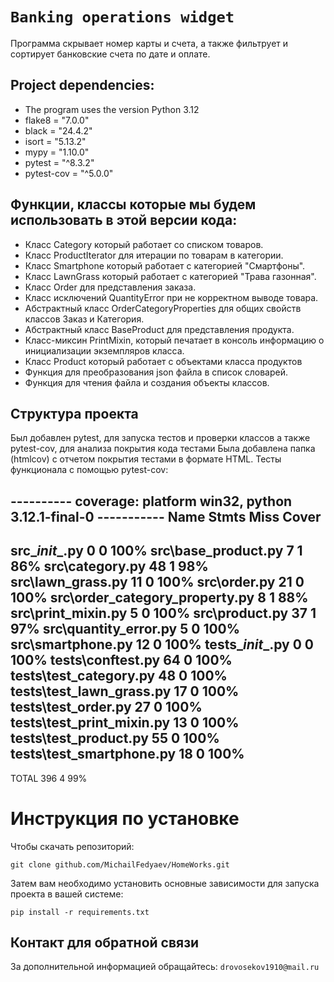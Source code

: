 # `Banking operations widget`

Программа скрывает номер карты и счета, а также фильтрует и сортирует банковские счета по дате и оплате.

## Project dependencies:
- The program uses the version Python 3.12
- flake8 = "7.0.0"
- black = "24.4.2"
- isort = "5.13.2"
- mypy = "1.10.0"
- pytest = "^8.3.2"
- pytest-cov = "^5.0.0"

## Функции, классы которые мы будем использовать в этой версии кода:
- Класс Category который работает со списком товаров.
- Класс ProductIterator для итерации по товарам в категории.
- Класс Smartphone который работает с категорией "Смартфоны".
- Класс LawnGrass который работает с категорией "Трава газонная".
- Класс Order для представления заказа.
- Класс исключений QuantityError при не корректном выводе товара.
- Абстрактный класс OrderCategoryProperties для общих свойств классов Заказ и Категория.
- Абстрактный класс BaseProduct для представления продукта.
- Класс-миксин PrintMixin, который печатает в консоль информацию о инициализации экземпляров класса.
- Класс Product который работает с объектами класса продуктов
- Функция для преобразования json файла в список словарей.
- Функция для чтения файла и создания объекты классов.

## Структура проекта
Был добавлен pytest, для запуска тестов и проверки классов а также pytest-cov, для анализа покрытия кода тестами
Была добавлена папка (htmlcov) с отчетом покрытия тестами в формате HTML.
Тесты функционала с помощью pytest-cov:

---------- coverage: platform win32, python 3.12.1-final-0 ----------- 
Name                     Stmts   Miss  Cover
----------------------------------------------------
src\__init__.py                      0      0   100%
src\base_product.py                  7      1    86%
src\category.py                     48      1    98%
src\lawn_grass.py                   11      0   100%
src\order.py                        21      0   100%
src\order_category_property.py       8      1    88%
src\print_mixin.py                   5      0   100%
src\product.py                      37      1    97%
src\quantity_error.py                5      0   100%
src\smartphone.py                   12      0   100%
tests\__init__.py                    0      0   100%
tests\conftest.py                   64      0   100%
tests\test_category.py              48      0   100%
tests\test_lawn_grass.py            17      0   100%
tests\test_order.py                 27      0   100%
tests\test_print_mixin.py           13      0   100%
tests\test_product.py               55      0   100%
tests\test_smartphone.py            18      0   100%
----------------------------------------------------
TOTAL                              396      4    99%




# Инструкция по установке
Чтобы скачать репозиторий:

`git clone github.com/MichailFedyaev/HomeWorks.git`

Затем вам необходимо установить основные зависимости для запуска проекта в вашей системе:

```pip install -r requirements.txt```

## Контакт для обратной связи
За дополнительной информацией обращайтесь: `drovosekov1910@mail.ru`